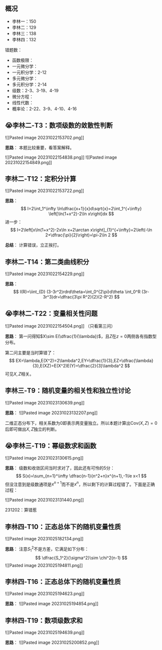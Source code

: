 
## 概况

- 李林一：150
- 李林二：129
- 李林三：138
- 李林四：132

错题数：
- 函数极限：
- 一元微分学：
- 一元积分学：2-12
- 多元微分学：
- 多元积分学：2-14
- 级数：2-3、3-19、4-19
- 微分方程：
- 线性代数：
- 概率论：2-22、3-9、4-10、4-16

## 😭李林二-T3：数项级数的敛散性判断

![[Pasted image 20231022153702.png]]

**思路**：
本题比较重要，看答案解释。

![[Pasted image 20231022154838.png]]
![[Pasted image 20231022154849.png]]

## 李林二-T12：定积分计算

![[Pasted image 20231022153722.png]]

**思路**：
$$
I=2\int_1^\infty \ln\dfrac{x+1}{x}d\sqrt{x}=2\int_1^{+\infty} \left[\ln(1+x^2)-2\ln x\right]dx
$$
进一步：
$$
I=2\left[x\ln(1+x^2)-2x\ln x+2\arctan x\right]_{1}^{+\infty}=2\left(-\ln 2+\dfrac{\pi}{2}\right)=\pi-2\ln 2
$$

**总结**：
计算错误，立正挨打。

## 李林二-T14：第二类曲线积分

![[Pasted image 20231022154229.png]]

**思路**：
$$
I(R)=\iint_{D} (3-3r^2)rdrd\theta=\int_0^{2\pi}d\theta \int_0^R (3r-3r^3)dr=\dfrac{3\pi R^2}{2}(2-R^2)
$$

## 😭李林二-T22：变量相关性问题

![[Pasted image 20231022154504.png]]
（只看第三问）

**思路**：
第一问得知$X\sim E(\dfrac{1}{\lambda})$，且$Z$在$z=0$两侧各有指数型分布。

第二问主要是当时算错了：
$$
EX=\lambda,E(X^2)=2\lambda^2,EY=\dfrac{1}{3},EZ=\dfrac{\lambda}{3},E(XZ)=E(X^2)E(Y)=\dfrac{2}{3}\lambda^2
$$
可见$X,Z$相关。

## 李林三-T9：随机变量的相关性和独立性讨论

![[Pasted image 20231023130639.png]]

**思路**：
![[Pasted image 20231023132207.png]]

二维正态分布下，相关系数为0即表示两变量独立。所以本题计算出$\text{Cov}(X,Z)=0$后即可做出$X,Z$独立的判断。

## 😭李林三-T19：幂级数求和函数

![[Pasted image 20231023130615.png]]

**思路**：
级数和收敛区间当时求对了，因此还有可怜的5分：
$$
S(x)=\sum_{n=1}^\infty \dfrac{n-1}{n^2+n}x^{n+1},-1\le x<1
$$
但没注意到是级数通项是$x^{n+1}$而不是$x^n$，所以剩下的计算过程错了。下面是正确过程：

![[Pasted image 20231023131440.png]]

231202：算错惹

## 李林四-T10：正态总体下的随机变量性质

![[Pasted image 20231025182134.png]]

**思路**：
注意$S_1^2$不是方差，它满足如下分布：
$$
\dfrac{S_1^2}{\sigma^2}\sim \chi^2(n-1)
$$
![[Pasted image 20231025194811.png]]

## 李林四-T16：正态总体下的随机变量性质

![[Pasted image 20231025194623.png]]

**思路**：
![[Pasted image 20231025194854.png]]

## 李林四-T19：数项级数求和

![[Pasted image 20231025194639.png]]

**思路**：
![[Pasted image 20231025200852.png]]